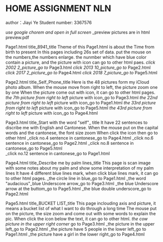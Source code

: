 # HOME ASSIGNMENT NLN
author：Jiayi Ye
Student number: 3367576

_use google chorem and open in full screen_
_preview pictures are in html preview.pdf


Page1.html  title_8941_title
Theme of this Page1.html is about the Time from birth to present
In this pages including 26s set of data. put the mouse on the numbers,the numbers enlarge.
the nunmber which have blue color contain a picture, and the picture with icon can go to other html paes.
_click 2002 2_picture_go to_ Page3.html
_click 2013 10_picture_go to_ Page2.html
_click 2017 2_picture_go to_ Page4.html
_click 2018 7_picture_go to_ Page5.html


Page2.html  title_Self_Phone_title
Here is the 48 pictures form my iCloud photo album. When the mouse move from right to left, the picture zoom one by one
When the picture come out with icon, it can go to other html pages.
_the 7th picture from right to left_ picture with icon_go to Page3.html
_the 22nd picture from right to left_ picture with icon_go to Page1.html
_the 33rd picture from right to left_ picture with icon_go to Page5.html
_the 43rd picture from right to left_ picture with icon_go to Page4.html


Page3.html  title_Start with the word "self"_ title
It have 22 sentences to discribe me with English and Cantonese. 
When the mouse put on the capital words and the cantonese, the font size zoom
When click the icon then go to other html
_click no.4 sentence in cantonese_go to Page4.html
_click no.6 sentence in cantonese_go to Page2.html
_click no.8 sentence in cantonese_go to Page5.html  
_click no.12 sentence in cantonese_go to Page1.html


Page4.html  title_Describe me by palm lines_title
This page is scan image with some notes about my palm and show some interpretation of my palm lines
It have 4 different blue lines mark, when click blue lines mark, it can go to other html pages.
_the circle line in blue_go to Page1.html
_the word "audacious"_blue Underscore arrow_go to Page3.html
_the blue Underscore arrow at the buttom_go to Page5.html
_the blue double underscore_go to Page2.html


Page5.html  title_BUCKET LIST_title
This page inclouding axis and picture, it means a bucket list of what I want to do through a long time 
The mouse put on the picture, the size zoom and come out with some words to explain the pic.
When click the icon below the text, it can go to other html.
_the cow picture in the upper right corner_ go to Page3.html
_the picture in the upper left_go to Page2.html
_the picture have 5 people in the lower left_go to Page1.html
_the picture have a girl in the lower right_go to Page4.html



